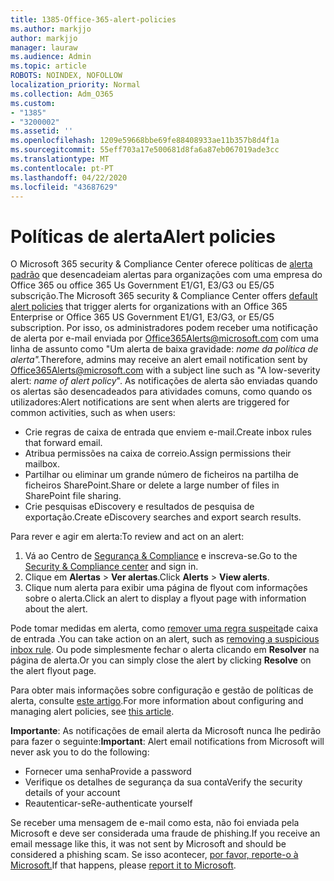 ```yaml
---
title: 1385-Office-365-alert-policies
ms.author: markjjo
author: markjjo
manager: lauraw
ms.audience: Admin
ms.topic: article
ROBOTS: NOINDEX, NOFOLLOW
localization_priority: Normal
ms.collection: Adm_O365
ms.custom:
- "1385"
- "3200002"
ms.assetid: ''
ms.openlocfilehash: 1209e59668bbe69fe88408933ae11b357b8d4f1a
ms.sourcegitcommit: 55eff703a17e500681d8fa6a87eb067019ade3cc
ms.translationtype: MT
ms.contentlocale: pt-PT
ms.lasthandoff: 04/22/2020
ms.locfileid: "43687629"
---
```

# <a name="alert-policies"></a><span data-ttu-id="f6e0b-102">Políticas de alerta</span><span class="sxs-lookup"><span data-stu-id="f6e0b-102">Alert policies</span></span>

<span data-ttu-id="f6e0b-103">O Microsoft 365 security & Compliance Center oferece políticas de [alerta padrão](https://docs.microsoft.com/office365/securitycompliance/alert-policies#default-alert-policies) que desencadeiam alertas para organizações com uma empresa do Office 365 ou office 365 Us Government E1/G1, E3/G3 ou E5/G5 subscrição.</span><span class="sxs-lookup"><span data-stu-id="f6e0b-103">The Microsoft 365 security & Compliance Center offers [default alert policies](https://docs.microsoft.com/office365/securitycompliance/alert-policies#default-alert-policies) that trigger alerts for organizations with an Office 365 Enterprise or Office 365 US Government E1/G1, E3/G3, or E5/G5 subscription.</span></span> <span data-ttu-id="f6e0b-104">Por isso, os administradores podem receber uma notificação de alerta por e-mail enviada por Office365Alerts@microsoft.com com uma linha de assunto como "Um alerta de baixa gravidade: *nome da política de alerta".*</span><span class="sxs-lookup"><span data-stu-id="f6e0b-104">Therefore, admins may receive an alert email notification sent by Office365Alerts@microsoft.com with a subject line such as "A low-severity alert: *name of alert policy*".</span></span> <span data-ttu-id="f6e0b-105">As notificações de alerta são enviadas quando os alertas são desencadeados para atividades comuns, como quando os utilizadores:</span><span class="sxs-lookup"><span data-stu-id="f6e0b-105">Alert notifications are sent when alerts are triggered for common activities, such as when users:</span></span>

- <span data-ttu-id="f6e0b-106">Crie regras de caixa de entrada que enviem e-mail.</span><span class="sxs-lookup"><span data-stu-id="f6e0b-106">Create inbox rules that forward email.</span></span>
- <span data-ttu-id="f6e0b-107">Atribua permissões na caixa de correio.</span><span class="sxs-lookup"><span data-stu-id="f6e0b-107">Assign permissions their mailbox.</span></span>
- <span data-ttu-id="f6e0b-108">Partilhar ou eliminar um grande número de ficheiros na partilha de ficheiros SharePoint.</span><span class="sxs-lookup"><span data-stu-id="f6e0b-108">Share or delete a large number of files in SharePoint file sharing.</span></span>
- <span data-ttu-id="f6e0b-109">Crie pesquisas eDiscovery e resultados de pesquisa de exportação.</span><span class="sxs-lookup"><span data-stu-id="f6e0b-109">Create eDiscovery searches and export search results.</span></span>

<span data-ttu-id="f6e0b-110">Para rever e agir em alerta:</span><span class="sxs-lookup"><span data-stu-id="f6e0b-110">To review and act on an alert:</span></span>

1. <span data-ttu-id="f6e0b-111">Vá ao Centro de [Segurança & Compliance](https://protection.office.com) e inscreva-se.</span><span class="sxs-lookup"><span data-stu-id="f6e0b-111">Go to the [Security & Compliance center](https://protection.office.com) and sign in.</span></span>
2. <span data-ttu-id="f6e0b-112">Clique em **Alertas** > **Ver alertas**.</span><span class="sxs-lookup"><span data-stu-id="f6e0b-112">Click **Alerts** > **View alerts**.</span></span>
3. <span data-ttu-id="f6e0b-113">Clique num alerta para exibir uma página de flyout com informações sobre o alerta.</span><span class="sxs-lookup"><span data-stu-id="f6e0b-113">Click an alert to display a flyout page with information about the alert.</span></span>

<span data-ttu-id="f6e0b-114">Pode tomar medidas em alerta, como [remover uma regra suspeita](https://docs.microsoft.com/office365/securitycompliance/responding-to-a-compromised-email-account)de caixa de entrada .</span><span class="sxs-lookup"><span data-stu-id="f6e0b-114">You can take action on an alert, such as [removing a suspicious inbox rule](https://docs.microsoft.com/office365/securitycompliance/responding-to-a-compromised-email-account).</span></span> <span data-ttu-id="f6e0b-115">Ou pode simplesmente fechar o alerta clicando em **Resolver** na página de alerta.</span><span class="sxs-lookup"><span data-stu-id="f6e0b-115">Or you can simply close the alert by clicking **Resolve** on the alert flyout page.</span></span>

<span data-ttu-id="f6e0b-116">Para obter mais informações sobre configuração e gestão de políticas de alerta, consulte [este artigo](https://docs.microsoft.com/office365/securitycompliance/alert-policies).</span><span class="sxs-lookup"><span data-stu-id="f6e0b-116">For more information about configuring and managing alert policies, see  [this article](https://docs.microsoft.com/office365/securitycompliance/alert-policies).</span></span>

<span data-ttu-id="f6e0b-117">**Importante**: As notificações de email alerta da Microsoft nunca lhe pedirão para fazer o seguinte:</span><span class="sxs-lookup"><span data-stu-id="f6e0b-117">**Important**: Alert email notifications from Microsoft will never ask you to do the following:</span></span>

- <span data-ttu-id="f6e0b-118">Fornecer uma senha</span><span class="sxs-lookup"><span data-stu-id="f6e0b-118">Provide a password</span></span>
- <span data-ttu-id="f6e0b-119">Verifique os detalhes de segurança da sua conta</span><span class="sxs-lookup"><span data-stu-id="f6e0b-119">Verify the security details of your account</span></span>
- <span data-ttu-id="f6e0b-120">Reautenticar-se</span><span class="sxs-lookup"><span data-stu-id="f6e0b-120">Re-authenticate yourself</span></span>

<span data-ttu-id="f6e0b-121">Se receber uma mensagem de e-mail como esta, não foi enviada pela Microsoft e deve ser considerada uma fraude de phishing.</span><span class="sxs-lookup"><span data-stu-id="f6e0b-121">If you receive an email message like this, it was not sent by Microsoft and should be considered a phishing scam.</span></span> <span data-ttu-id="f6e0b-122">Se isso acontecer, [por favor, reporte-o à Microsoft.](https://docs.microsoft.com/office365/SecurityCompliance/report-junk-email-and-phishing-scams-in-outlook-on-the-web-eop)</span><span class="sxs-lookup"><span data-stu-id="f6e0b-122">If that happens, please [report it to Microsoft](https://docs.microsoft.com/office365/SecurityCompliance/report-junk-email-and-phishing-scams-in-outlook-on-the-web-eop).</span></span>
